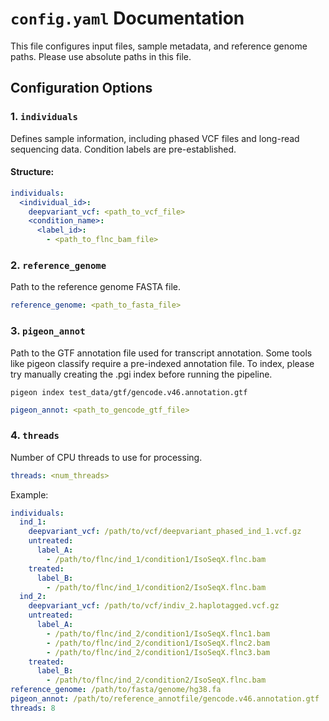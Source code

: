 # `config.yaml` Documentation  

This file configures input files, sample metadata, and reference genome paths. Please use absolute paths in this file. 

## Configuration Options  

### 1. `individuals`  

Defines sample information, including phased VCF files and long-read sequencing data. Condition labels are pre-established.

#### Structure:  
```yaml
individuals:
  <individual_id>:
    deepvariant_vcf: <path_to_vcf_file>
    <condition_name>:
      <label_id>:
        - <path_to_flnc_bam_file>
```

### 2. `reference_genome`
Path to the reference genome FASTA file.
```yaml
reference_genome: <path_to_fasta_file>
```

### 3. `pigeon_annot`
Path to the GTF annotation file used for transcript annotation.
Some tools like pigeon classify require a pre-indexed annotation file.
To index, please try manually creating the .pgi index before running the pipeline. 
```
pigeon index test_data/gtf/gencode.v46.annotation.gtf
```

```yaml
pigeon_annot: <path_to_gencode_gtf_file>
```

### 4. `threads`
Number of CPU threads to use for processing.
```yaml
threads: <num_threads>
```
Example: 

```yaml
individuals:
  ind_1:
    deepvariant_vcf: /path/to/vcf/deepvariant_phased_ind_1.vcf.gz
    untreated:
      label_A:
        - /path/to/flnc/ind_1/condition1/IsoSeqX.flnc.bam
    treated:
      label_B:
        - /path/to/flnc/ind_1/condition2/IsoSeqX.flnc.bam
  ind_2:
    deepvariant_vcf: /path/to/vcf/indiv_2.haplotagged.vcf.gz
    untreated:
      label_A:
        - /path/to/flnc/ind_2/condition1/IsoSeqX.flnc1.bam
        - /path/to/flnc/ind_2/condition1/IsoSeqX.flnc2.bam
        - /path/to/flnc/ind_2/condition1/IsoSeqX.flnc3.bam
    treated:
      label_B:
        - /path/to/flnc/ind_2/condition2/IsoSeqX.flnc.bam
reference_genome: /path/to/fasta/genome/hg38.fa
pigeon_annot: /path/to/reference_annotfile/gencode.v46.annotation.gtf
threads: 8
```
